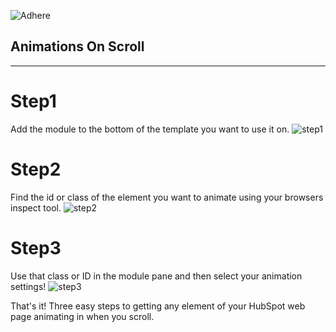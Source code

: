![Adhere](https://www.adherecreative.com/hubfs/adherelogodark.svg "Adhere")
## Animations On Scroll

---

# Step1
Add the module to the bottom of the template you want to use it on.
![step1](https://www.adherecreative.com/hs-fs/hubfs/2018-08-06_13-48-30-1.gif?width=500&name=2018-08-06_13-48-30-1.gif "Step1")

# Step2
 Find the id or class of the element you want to animate using your browsers inspect tool.
![step2](https://www.adherecreative.com/hs-fs/hubfs/2018-08-06_14-42-58.gif?width=500&name=2018-08-06_14-42-58.gif"Step2")

# Step3
 Use that class or ID in the module pane and then select your animation settings! 
![step3](https://www.adherecreative.com/hs-fs/hubfs/2018-08-06_14-48-49.gif?width=500&name=2018-08-06_14-48-49.gif"Step3")

That's it! Three easy steps to getting any element of your HubSpot web page animating in when you scroll.


